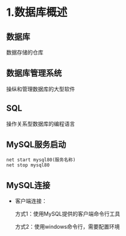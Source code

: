 # 1.数据库概述

## **数据库**

数据存储的仓库

## 数据库管理系统

操纵和管理数据库的大型软件

## SQL

操作关系型数据库的编程语言

## MySQL服务启动

```
net start mysql80(服务名称)
net stop mysql80
```

## MySQL连接

- 客户端连接：

  方式1：使用MySQL提供的客户端命令行工具

  方式2：使用windows命令行，需要配置环境

  